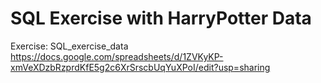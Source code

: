 # SQL Exercise with HarryPotter Data

Exercise: SQL_exercise_data\
https://docs.google.com/spreadsheets/d/1ZVKyKP-xmVeXDzbRzprdKfE5g2c6XrSrscbUqYuXPoI/edit?usp=sharing
